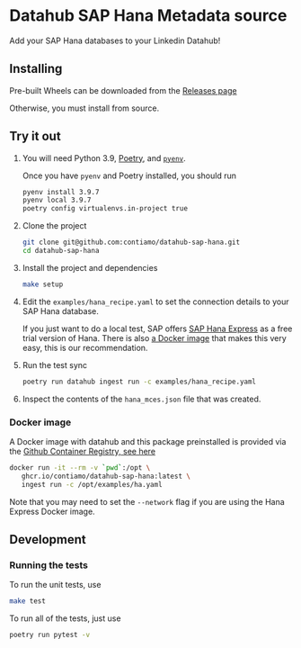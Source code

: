 # Datahub SAP Hana Metadata source

Add your SAP Hana databases to your Linkedin Datahub!

## Installing

Pre-built Wheels can be downloaded from the [Releases page](https://github.com/contiamo/datahub-sap-hana/releases/latest)

Otherwise, you must install from source.

## Try it out

1. You will need Python 3.9, [Poetry](https://python-poetry.org/docs/#installation), and [`pyenv`](https://github.com/pyenv/pyenv).

   Once you have `pyenv` and Poetry installed, you should run

   ```sh
   pyenv install 3.9.7
   pyenv local 3.9.7
   poetry config virtualenvs.in-project true
   ```

2. Clone the project

   ```sh
   git clone git@github.com:contiamo/datahub-sap-hana.git
   cd datahub-sap-hana
   ```

3. Install the project and dependencies

   ```sh
   make setup
   ```

4. Edit the `examples/hana_recipe.yaml` to set the connection details to your SAP Hana database.

   If you just want to do a local test, SAP offers [SAP Hana Express](https://www.sap.com/products/hana/express-trial.html) as a
   free trial version of Hana. There is also [a Docker image](https://developers.sap.com/tutorials/hxe-ua-install-using-docker.html)
   that makes this very easy, this is our recommendation.

5. Run the test sync

   ```sh
   poetry run datahub ingest run -c examples/hana_recipe.yaml
   ```

6. Inspect the contents of the `hana_mces.json` file that was created.

### Docker image

A Docker image with datahub and this package preinstalled is provided via the [Github Container Registry, see here](https://github.com/contiamo/datahub-sap-hana/pkgs/container/datahub-sap-hana)

```sh
docker run -it --rm -v `pwd`:/opt \
   ghcr.io/contiamo/datahub-sap-hana:latest \
   ingest run -c /opt/examples/ha.yaml
```

Note that you may need to set the `--network` flag if you are using the Hana Express Docker image.

## Development

### Running the tests

To run the unit tests, use

```sh
make test
```

To run all of the tests, just use

```sh
poetry run pytest -v
```
